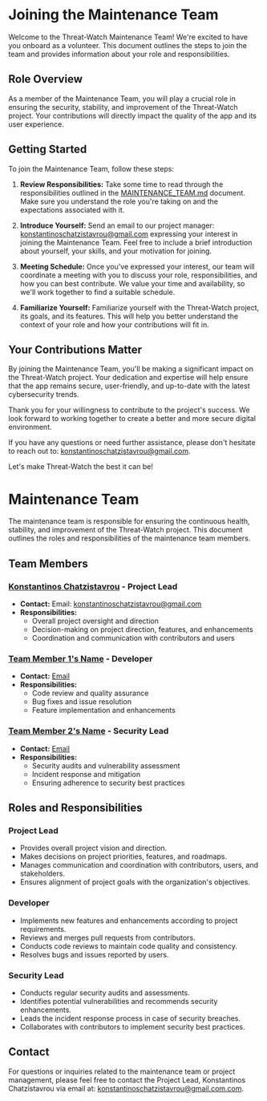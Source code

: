 # Joining the Maintenance Team

Welcome to the Threat-Watch Maintenance Team! We're excited to have you onboard as a volunteer. This document outlines the steps to join the team and provides information about your role and responsibilities.

## Role Overview

As a member of the Maintenance Team, you will play a crucial role in ensuring the security, stability, and improvement of the Threat-Watch project. Your contributions will directly impact the quality of the app and its user experience.

## Getting Started

To join the Maintenance Team, follow these steps:

1. **Review Responsibilities:** Take some time to read through the responsibilities outlined in the [MAINTENANCE_TEAM.md](link_to_MAINTENANCE_TEAM.md) document. Make sure you understand the role you're taking on and the expectations associated with it.

2. **Introduce Yourself:** Send an email to our project manager:  konstantinoschatzistavrou@gmail.com expressing your interest in joining the Maintenance Team. Feel free to include a brief introduction about yourself, your skills, and your motivation for joining.

3. **Meeting Schedule:** Once you've expressed your interest, our team will coordinate a meeting with you to discuss your role, responsibilities, and how you can best contribute. We value your time and availability, so we'll work together to find a suitable schedule.

4. **Familiarize Yourself:** Familiarize yourself with the Threat-Watch project, its goals, and its features. This will help you better understand the context of your role and how your contributions will fit in.

## Your Contributions Matter

By joining the Maintenance Team, you'll be making a significant impact on the Threat-Watch project. Your dedication and expertise will help ensure that the app remains secure, user-friendly, and up-to-date with the latest cybersecurity trends.

Thank you for your willingness to contribute to the project's success. We look forward to working together to create a better and more secure digital environment.

If you have any questions or need further assistance, please don't hesitate to reach out to: konstantinoschatzistavrou@gmail.com.

Let's make Threat-Watch the best it can be!

# Maintenance Team

The maintenance team is responsible for ensuring the continuous health, stability, and improvement of the Threat-Watch project. This document outlines the roles and responsibilities of the maintenance team members.

## Team Members

### [Konstantinos Chatzistavrou](https://github.com/kochas23) - Project Lead
- **Contact:** 
Email: konstantinoschatzistavrou@gmail.com
- **Responsibilities:**
  - Overall project oversight and direction
  - Decision-making on project direction, features, and enhancements
  - Coordination and communication with contributors and users

### [Team Member 1's Name](link_to_profile) - Developer
- **Contact:** [Email](mailto:teammember1@example.com)
- **Responsibilities:**
  - Code review and quality assurance
  - Bug fixes and issue resolution
  - Feature implementation and enhancements

### [Team Member 2's Name](link_to_profile) - Security Lead
- **Contact:** [Email](mailto:teammember2@example.com)
- **Responsibilities:**
  - Security audits and vulnerability assessment
  - Incident response and mitigation
  - Ensuring adherence to security best practices

## Roles and Responsibilities

### Project Lead

- Provides overall project vision and direction.
- Makes decisions on project priorities, features, and roadmaps.
- Manages communication and coordination with contributors, users, and stakeholders.
- Ensures alignment of project goals with the organization's objectives.

### Developer

- Implements new features and enhancements according to project requirements.
- Reviews and merges pull requests from contributors.
- Conducts code reviews to maintain code quality and consistency.
- Resolves bugs and issues reported by users.

### Security Lead

- Conducts regular security audits and assessments.
- Identifies potential vulnerabilities and recommends security enhancements.
- Leads the incident response process in case of security breaches.
- Collaborates with contributors to implement security best practices.

## Contact

For questions or inquiries related to the maintenance team or project management, please feel free to contact the Project Lead, Konstantinos Chatzistavrou via email at: konstantinoschatzistavrou@gmail.com.com.
